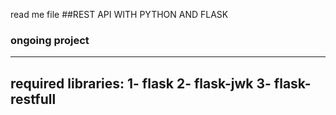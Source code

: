 read me file
##REST API WITH PYTHON AND FLASK
### ongoing project
--------------------
required libraries:
1- flask
2- flask-jwk
3- flask-restfull
------------------
